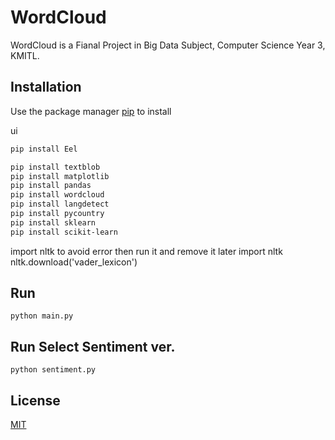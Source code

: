 # WordCloud

WordCloud is a Fianal Project in Big Data Subject, Computer Science Year 3, KMITL.

## Installation

Use the package manager [pip](https://pip.pypa.io/en/stable/) to install

ui
```bash
pip install Eel
```

```bash
pip install textblob
pip install matplotlib
pip install pandas
pip install wordcloud
pip install langdetect
pip install pycountry
pip install sklearn
pip install scikit-learn
```
import nltk to avoid error then run it and remove it later
import nltk
nltk.download('vader_lexicon')

## Run
```
python main.py
```

## Run Select Sentiment ver.
```
python sentiment.py
```

## License

[MIT](https://choosealicense.com/licenses/mit/)
